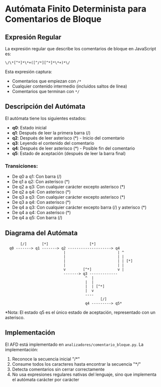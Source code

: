 # Autómata Finito Determinista para Comentarios de Bloque

## Expresión Regular
La expresión regular que describe los comentarios de bloque en JavaScript es:

```
\/\*[^*]*\*+([^/*][^*]*\*+)*\/
```

Esta expresión captura:
- Comentarios que empiezan con `/*`
- Cualquier contenido intermedio (incluidos saltos de línea)
- Comentarios que terminan con `*/`

## Descripción del Autómata
El autómata tiene los siguientes estados:
- **q0**: Estado inicial
- **q1**: Después de leer la primera barra (/)
- **q2**: Después de leer asterisco (*) - Inicio del comentario
- **q3**: Leyendo el contenido del comentario
- **q4**: Después de leer asterisco (*) - Posible fin del comentario
- **q5**: Estado de aceptación (después de leer la barra final)

### Transiciones:
- De q0 a q1: Con barra (/)
- De q1 a q2: Con asterisco (*)
- De q2 a q3: Con cualquier carácter excepto asterisco (*)
- De q2 a q4: Con asterisco (*)
- De q3 a q3: Con cualquier carácter excepto asterisco (*)
- De q3 a q4: Con asterisco (*)
- De q4 a q3: Con cualquier carácter excepto barra (/) y asterisco (*)
- De q4 a q4: Con asterisco (*)
- De q4 a q5: Con barra (/)

## Diagrama del Autómata
```
       [/]       [*]                   [*]
  q0 -------> q1 -------> q2 --------------------> q4
                           |                        | ^
                           |                        | |
                           |                        | | [*]
                           |                        | |
                           v        [^*]            v |
                           -------> q3 -------------
                                     ^  |
                                     |  |
                                     |  | [^*]
                                     |  v
                                     ----
                                            [/]
                                     q4 ---------> q5*
```

*Nota: El estado q5 es el único estado de aceptación, representado con un asterisco.

## Implementación
El AFD está implementado en `analizadores/comentario_bloque.py`. La implementación:
1. Reconoce la secuencia inicial "/*"
2. Consume todos los caracteres hasta encontrar la secuencia "*/"
3. Detecta comentarios sin cerrar correctamente
4. No usa expresiones regulares nativas del lenguaje, sino que implementa el autómata carácter por carácter 